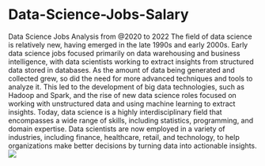 # Data-Science-Jobs-Salary
Data Science Jobs Analysis from @2020 to 2022
 The field of data science is relatively new, having emerged in the late 1990s and early 2000s. Early data science jobs focused primarily on data warehousing and business intelligence, with data scientists working to extract insights from structured data stored in databases. As the amount of data being generated and collected grew, so did the need for more advanced techniques and tools to analyze it. This led to the development of big data technologies, such as Hadoop and Spark, and the rise of new data science roles focused on working with unstructured data and using machine learning to extract insights. Today, data science is a highly interdisciplinary field that encompasses a wide range of skills, including statistics, programming, and domain expertise. Data scientists are now employed in a variety of industries, including finance, healthcare, retail, and technology, to help organizations make better decisions by turning data into actionable insights.
![](https://github.com/ChristianaBolanle/Data-Science-Jobs-Salary/commit/0da2b8f2a51f20b2997040ef8ffbb0deefea80ed)
